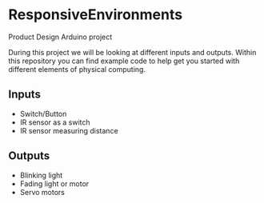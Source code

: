 # ResponsiveEnvironments
Product Design Arduino project

During this project we will be looking at different inputs and outputs. Within this repository you can find example code to help get you started with different elements of physical computing. 

## Inputs

- Switch/Button
- IR sensor as a switch
- IR sensor measuring distance

## Outputs

- Blinking light
- Fading light or motor
- Servo motors
